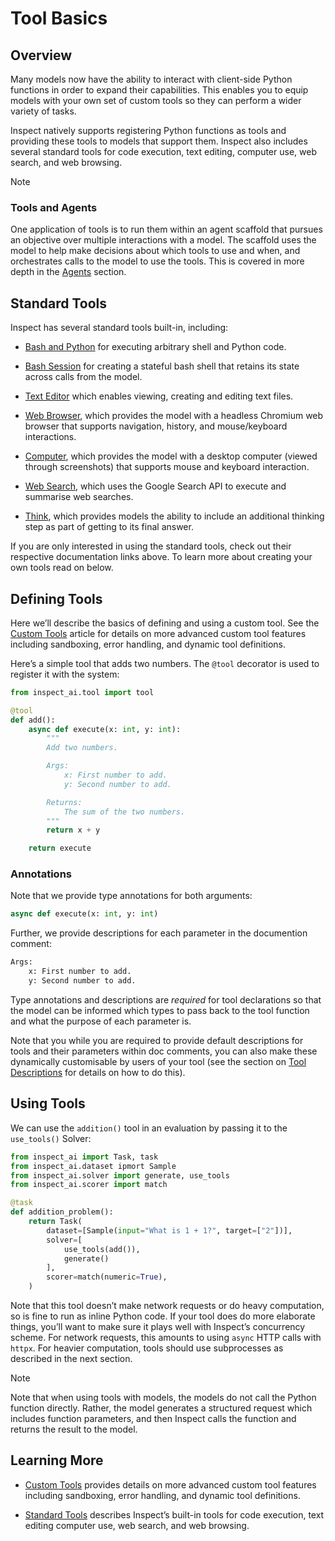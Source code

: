 # Tool Basics


## Overview

Many models now have the ability to interact with client-side Python
functions in order to expand their capabilities. This enables you to
equip models with your own set of custom tools so they can perform a
wider variety of tasks.

Inspect natively supports registering Python functions as tools and
providing these tools to models that support them. Inspect also includes
several standard tools for code execution, text editing, computer use,
web search, and web browsing.

> [!NOTE]
>
> ### Tools and Agents
>
> One application of tools is to run them within an agent scaffold that
> pursues an objective over multiple interactions with a model. The
> scaffold uses the model to help make decisions about which tools to
> use and when, and orchestrates calls to the model to use the tools.
> This is covered in more depth in the [Agents](agents.qmd) section.

## Standard Tools

Inspect has several standard tools built-in, including:

- [Bash and Python](tools-standard.qmd#sec-bash-and-python) for
  executing arbitrary shell and Python code.

- [Bash Session](tools-standard.qmd#sec-bash-session) for creating a
  stateful bash shell that retains its state across calls from the
  model.

- [Text Editor](tools-standard.qmd#sec-text-editor) which enables
  viewing, creating and editing text files.

- [Web Browser](tools-standard.qmd#sec-web-browser), which provides the
  model with a headless Chromium web browser that supports navigation,
  history, and mouse/keyboard interactions.

- [Computer](tools-standard.qmd#sec-computer), which provides the model
  with a desktop computer (viewed through screenshots) that supports
  mouse and keyboard interaction.

- [Web Search](tools-standard.qmd#sec-web-search), which uses the Google
  Search API to execute and summarise web searches.

- [Think](tools-standard.qmd#sec-think), which provides models the
  ability to include an additional thinking step as part of getting to
  its final answer.

If you are only interested in using the standard tools, check out their
respective documentation links above. To learn more about creating your
own tools read on below.

## Defining Tools

Here we’ll describe the basics of defining and using a custom tool. See
the [Custom Tools](tools-custom.qmd) article for details on more
advanced custom tool features including sandboxing, error handling, and
dynamic tool definitions.

Here’s a simple tool that adds two numbers. The `@tool` decorator is
used to register it with the system:

``` python
from inspect_ai.tool import tool

@tool
def add():
    async def execute(x: int, y: int):
        """
        Add two numbers.

        Args:
            x: First number to add.
            y: Second number to add.

        Returns:
            The sum of the two numbers.
        """
        return x + y

    return execute
```

### Annotations

Note that we provide type annotations for both arguments:

``` python
async def execute(x: int, y: int)
```

Further, we provide descriptions for each parameter in the documention
comment:

``` python
Args:
    x: First number to add.
    y: Second number to add.
```

Type annotations and descriptions are *required* for tool declarations
so that the model can be informed which types to pass back to the tool
function and what the purpose of each parameter is.

Note that you while you are required to provide default descriptions for
tools and their parameters within doc comments, you can also make these
dynamically customisable by users of your tool (see the section on [Tool
Descriptions](tools-custom.qmd#sec-tool-descriptions) for details on how
to do this).

## Using Tools

We can use the `addition()` tool in an evaluation by passing it to the
`use_tools()` Solver:

``` python
from inspect_ai import Task, task
from inspect_ai.dataset ipmort Sample
from inspect_ai.solver import generate, use_tools
from inspect_ai.scorer import match

@task
def addition_problem():
    return Task(
        dataset=[Sample(input="What is 1 + 1?", target=["2"])],
        solver=[
            use_tools(add()), 
            generate()
        ],
        scorer=match(numeric=True),
    )
```

Note that this tool doesn’t make network requests or do heavy
computation, so is fine to run as inline Python code. If your tool does
do more elaborate things, you’ll want to make sure it plays well with
Inspect’s concurrency scheme. For network requests, this amounts to
using `async` HTTP calls with `httpx`. For heavier computation, tools
should use subprocesses as described in the next section.

> [!NOTE]
>
> Note that when using tools with models, the models do not call the
> Python function directly. Rather, the model generates a structured
> request which includes function parameters, and then Inspect calls the
> function and returns the result to the model.

## Learning More

- [Custom Tools](tools-custom.qmd) provides details on more advanced
  custom tool features including sandboxing, error handling, and dynamic
  tool definitions.

- [Standard Tools](tools-standard.qmd) describes Inspect’s built-in
  tools for code execution, text editing computer use, web search, and
  web browsing.
